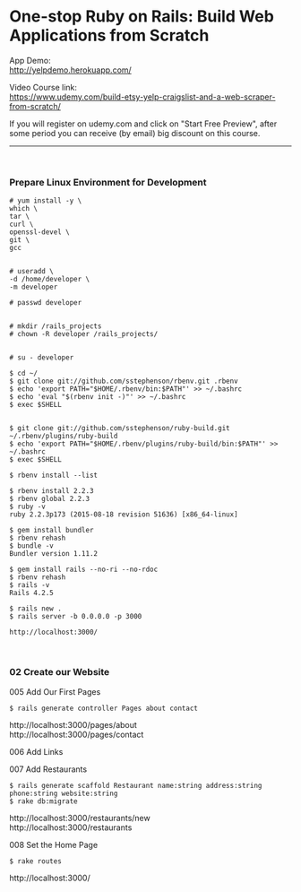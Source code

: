 # One-stop Ruby on Rails: Build Web Applications from Scratch

App Demo:  
http://yelpdemo.herokuapp.com/

Video Course link:  
https://www.udemy.com/build-etsy-yelp-craigslist-and-a-web-scraper-from-scratch/

If you will register on udemy.com and click on "Start Free Preview", аfter some period you can receive (by email) big discount on this course.

____


<br/>

### Prepare Linux Environment for Development

    # yum install -y \
    which \
    tar \
    curl \
    openssl-devel \
    git \
    gcc


    # useradd \
    -d /home/developer \
    -m developer

    # passwd developer


    # mkdir /rails_projects
    # chown -R developer /rails_projects/


    # su - developer

    $ cd ~/
    $ git clone git://github.com/sstephenson/rbenv.git .rbenv
    $ echo 'export PATH="$HOME/.rbenv/bin:$PATH"' >> ~/.bashrc
    $ echo 'eval "$(rbenv init -)"' >> ~/.bashrc
    $ exec $SHELL


    $ git clone git://github.com/sstephenson/ruby-build.git ~/.rbenv/plugins/ruby-build
    $ echo 'export PATH="$HOME/.rbenv/plugins/ruby-build/bin:$PATH"' >> ~/.bashrc
    $ exec $SHELL

    $ rbenv install --list

    $ rbenv install 2.2.3
    $ rbenv global 2.2.3
    $ ruby -v
    ruby 2.2.3p173 (2015-08-18 revision 51636) [x86_64-linux]

    $ gem install bundler
    $ rbenv rehash
    $ bundle -v
    Bundler version 1.11.2

    $ gem install rails --no-ri --no-rdoc
    $ rbenv rehash
    $ rails -v
    Rails 4.2.5

    $ rails new .
    $ rails server -b 0.0.0.0 -p 3000

    http://localhost:3000/

<br/>

### 02 Create our Website

005 Add Our First Pages

    $ rails generate controller Pages about contact

 http://localhost:3000/pages/about  
 http://localhost:3000/pages/contact  


006 Add Links

007 Add Restaurants

    $ rails generate scaffold Restaurant name:string address:string phone:string website:string
    $ rake db:migrate

http://localhost:3000/restaurants/new  
http://localhost:3000/restaurants

008 Set the Home Page

    $ rake routes

http://localhost:3000/
